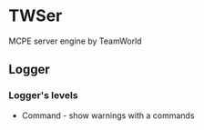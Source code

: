 # TWSer

MCPE server engine by TeamWorld

## Logger

### Logger's levels

 * Command - show warnings with a commands